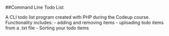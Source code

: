 ##Command Line Todo List

A CLI todo list program created with PHP during the Codeup course.
Functionality includes:
	- adding and removing items
	- uploading todo items from a .txt file
	- Sorting your todo items